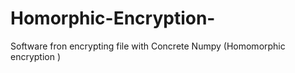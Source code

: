 # Homorphic-Encryption-
Software fron encrypting file with Concrete Numpy (Homomorphic encryption )

